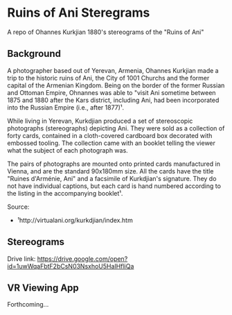 # Ruins of Ani Steregrams
A repo of Ohannes Kurkjian 1880's stereograms of the "Ruins of Ani"

## Background
A photographer based out of Yerevan, Armenia, Ohannes Kurkjian made a trip to the historic ruins of Ani, the City of 1001 Churchs and the former capital of the Armenian Kingdom. Being on the border of the former Russian and Ottoman Empire, Ohnannes was able to "visit Ani sometime between 1875 and 1880 after the Kars district, including Ani, had been incorporated into the Russian Empire (i.e., after 1877)¹. 

While living in Yerevan, Kurkdjian produced a set of stereoscopic photographs (stereographs) depicting Ani. They were sold as a collection of forty cards, contained in a cloth-covered cardboard box decorated with embossed tooling. The collection came with an booklet telling the viewer what the subject of each photograph was.

The pairs of photographs are mounted onto printed cards manufactured in Vienna, and are the standard 90x180mm size. All the cards have the title "Ruines d'Arménie, Ani" and a facsimile of Kurkdjian's signature. They do not have individual captions, but each card is hand numbered according to the listing in the accompanying booklet¹.

Source:
- ¹http://virtualani.org/kurkdjian/index.htm

## Stereograms
Drive link: https://drive.google.com/open?id=1uwWqaFbtF2bCsN03NsxhoU5HaIHfliQa

## VR Viewing App
Forthcoming...
